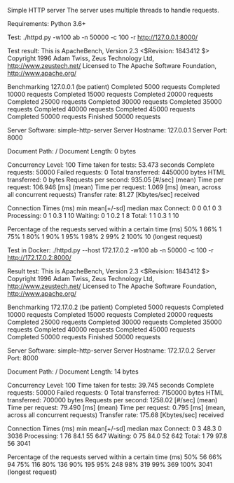 Simple HTTP server
The server uses multiple threads to handle requests. 

Requirements: Python 3.6+


Test:
./httpd.py -w100
ab -n 50000 -c 100 -r http://127.0.0.1:8000/

Test result:
This is ApacheBench, Version 2.3 <$Revision: 1843412 $>
Copyright 1996 Adam Twiss, Zeus Technology Ltd, http://www.zeustech.net/
Licensed to The Apache Software Foundation, http://www.apache.org/

Benchmarking 127.0.0.1 (be patient)
Completed 5000 requests
Completed 10000 requests
Completed 15000 requests
Completed 20000 requests
Completed 25000 requests
Completed 30000 requests
Completed 35000 requests
Completed 40000 requests
Completed 45000 requests
Completed 50000 requests
Finished 50000 requests


Server Software:        simple-http-server
Server Hostname:        127.0.0.1
Server Port:            8000

Document Path:          /
Document Length:        0 bytes

Concurrency Level:      100
Time taken for tests:   53.473 seconds
Complete requests:      50000
Failed requests:        0
Total transferred:      4450000 bytes
HTML transferred:       0 bytes
Requests per second:    935.05 [#/sec] (mean)
Time per request:       106.946 [ms] (mean)
Time per request:       1.069 [ms] (mean, across all concurrent requests)
Transfer rate:          81.27 [Kbytes/sec] received

Connection Times (ms)
              min  mean[+/-sd] median   max
Connect:        0    0   0.1      0       3
Processing:     0    1   0.3      1      10
Waiting:        0    1   0.2      1       8
Total:          1    1   0.3      1      10

Percentage of the requests served within a certain time (ms)
  50%      1
  66%      1
  75%      1
  80%      1
  90%      1
  95%      1
  98%      2
  99%      2
 100%     10 (longest request)


Test in Docker:
./httpd.py --host 172.17.0.2 -w100
ab -n 50000 -c 100 -r http://172.17.0.2:8000/

Result test:
This is ApacheBench, Version 2.3 <$Revision: 1843412 $>
Copyright 1996 Adam Twiss, Zeus Technology Ltd, http://www.zeustech.net/
Licensed to The Apache Software Foundation, http://www.apache.org/

Benchmarking 172.17.0.2 (be patient)
Completed 5000 requests
Completed 10000 requests
Completed 15000 requests
Completed 20000 requests
Completed 25000 requests
Completed 30000 requests
Completed 35000 requests
Completed 40000 requests
Completed 45000 requests
Completed 50000 requests
Finished 50000 requests


Server Software:        simple-http-server
Server Hostname:        172.17.0.2
Server Port:            8000

Document Path:          /
Document Length:        14 bytes

Concurrency Level:      100
Time taken for tests:   39.745 seconds
Complete requests:      50000
Failed requests:        0
Total transferred:      7150000 bytes
HTML transferred:       700000 bytes
Requests per second:    1258.02 [#/sec] (mean)
Time per request:       79.490 [ms] (mean)
Time per request:       0.795 [ms] (mean, across all concurrent requests)
Transfer rate:          175.68 [Kbytes/sec] received

Connection Times (ms)
              min  mean[+/-sd] median   max
Connect:        0    3  48.3      0    3036
Processing:     1   76  84.1     55     647
Waiting:        0   75  84.0     52     642
Total:          1   79  97.8     56    3041

Percentage of the requests served within a certain time (ms)
  50%     56
  66%     94
  75%    116
  80%    136
  90%    195
  95%    248
  98%    319
  99%    369
 100%   3041 (longest request)


